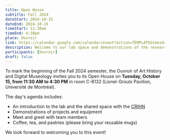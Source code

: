 ```yaml
---
title: Open House
subtitle: Fall 2024
dateStart: 2024-10-15
dateEnd: 2024-10-15
timeStart: 11:30am
timeEnd: 4:30pm
place: Ouvroir
link: https://calendar.google.com/calendar/event?action=TEMPLATE&tmeid=M21xc2UyNWRmcnU5N2Ntc2c0dmw1aDlmcDIgbGFib3V2cm9pckBt&tmsrc=labouvroir%40gmail.com
description: Welcome to our lab space and demonstrations of the research projects conducted here.  
participants: [Ouvroir]
draft: false
---
```


To mark the beginning of the Fall 2024 semester, the Ouvroir of Art History and Digital Museology invites you to its Open House on **Tuesday, October 15, from 11:30 AM to 4:30 PM** in room C-8132 (Lionel-Groulx Pavilion, Université de Montréal).

The day's agenda includes:

- An introduction to the lab and the shared space with the [CRIHN](https://www.crihn.org/)  
- Demonstrations of projects and equipment  
- Meet and greet with team members  
- Coffee, tea, and pastries (please bring your reusable mugs)

We look forward to welcoming you to this event!
